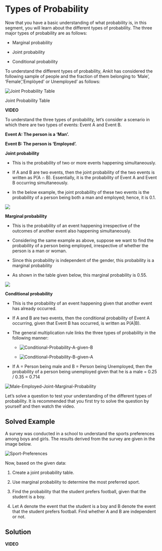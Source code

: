 # Types of Probability

Now that you have a basic understanding of what probability is, in this segment, you will learn about the different types of probability. The three major types of probability are as follows:

- Marginal probability

- Joint probability

- Conditional probability

To understand the different types of probability, Ankit has considered the following sample of people and the fraction of them belonging to ‘Male’, ‘Female’,’Emplòyed’ or Unemployed’ as follows:

![Joint Probability Table](https://i.ibb.co/wQrjVrw/Male-Female-Employed-Unemployed.png)

Joint Probability Table

**VIDEO**

To understand the three types of probability, let’s consider a scenario in which there are two types of events: Event A and Event B.

**Event A: The person is a ‘Man’.**

**Event B: The person is ‘Employed’.**

**Joint probability**

- This is the probability of two or more events happening simultaneously.

- If A and B are two events, then the joint probability of the two events is written as P(A ∩ B). Essentially, it is the probability of Event A and Event B occurring simultaneously.

- In the below example, the joint probability of these two events is the probability of a person being both a man and employed; hence, it is 0.1.

![](https://i.ibb.co/9Tb7KJv/Joint-Probability-Male-Employed.png)

**Marginal probability**

- This is the probability of an event happening irrespective of the outcomes of another event also happening simultaneously.

- Considering the same example as above, suppose we want to find the probability of a person being employed, irrespective of whether the person is a man or woman.

- Since this probability is independent of the gender, this probability is a marginal probability

- As shown in the table given below, this marginal probability is 0.55.

![](https://i.ibb.co/mc6xKs5/Marginal-Probability-Male-Employed.png)

**Conditional probability**

- This is the probability of an event happening given that another event has already occurred.

- If A and B are two events, then the conditional probability of Event A occurring, given that Event B has occurred, is written as P(A|B).

- The general multiplication rule links the three types of probability in the following manner:
  
  - ![Conditional-Probability-A-given-B](https://i.ibb.co/wRJwy1d/Conditional-Probability-A-given-B.png)
  
  - ![Conditional-Probability-B-given-A](https://i.ibb.co/wQgsWph/Conditional-Probability-B-given-A.png)

- If A = Person being male and B = Person being Unemployed, then the probability of a person being unemployed given that he is a male = 0.25 / 0.35 = 0.714

![Male-Employed-Joint-Marginal-Probability](https://i.ibb.co/WyvwgxK/Male-Employed-Joint-Marginal-Probability.png)

Let’s solve a question to test your understanding of the different types of probability. It is recommended that you first try to solve the question by yourself and then watch the video.

## Solved Example

A survey was conducted in a school to understand the sports preferences among boys and girls. The results derived from the survey are given in the image below.

![Sport-Preferences](https://i.ibb.co/pvtM0tx/Sport-Preferences.png)

Now, based on the given data:

1. Create a joint probability table.

2. Use marginal probability to determine the most preferred sport.

3. Find the probability that the student prefers football, given that the student is a boy.

4. Let A denote the event that the student is a boy and B denote the event that the student prefers football. Find whether A and B are independent or not.

## Solution

**VIDEO**
